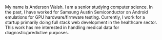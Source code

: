 My name is Anderson Walsh. I am a senior studying computer science. In the past, I have worked for Samsung Austin Semiconductor on Android emulations for GPU hardware/firmware testing. Currently, I work for a startup primarily doing full stack web development in the healthcare sector. This work has me interested in handling medical data for diagnostic/predictive purposes.